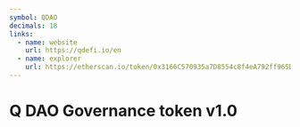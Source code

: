 ```yaml
---
symbol: QDAO
decimals: 18
links:
  - name: website
    url: https://qdefi.io/en
  - name: explorer
    url: https://etherscan.io/token/0x3166C570935a7D8554c8f4eA792ff965D2EFe1f2
---
```


# Q DAO Governance token v1.0
